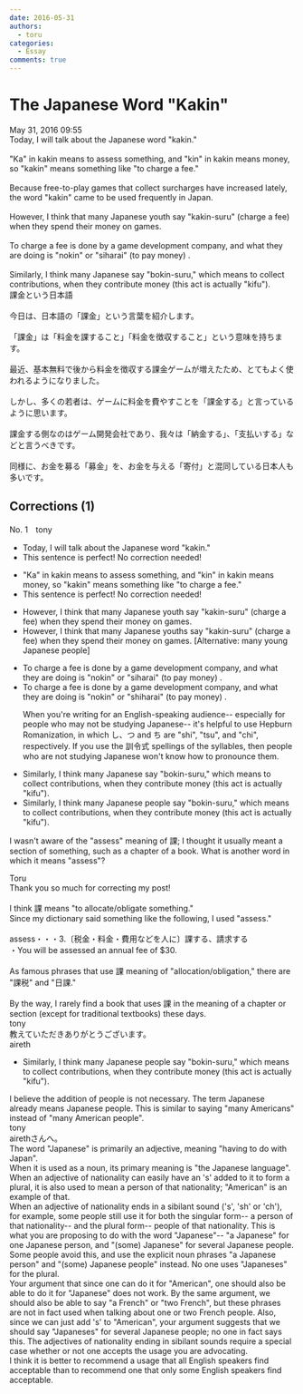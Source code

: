 ```yaml
---
date: 2016-05-31
authors:
  - toru
categories:
  - Essay
comments: true
---
```


# The Japanese Word "Kakin"
<div class="date">May 31, 2016 09:55</div>
<div id="post"><div id="body_show_ori">
Today, I will talk about the Japanese word "kakin."<br/><br/>"Ka" in kakin means to assess something, and "kin" in kakin means money, so "kakin" means something like "to charge a fee."<br/><br/>Because free-to-play games that collect surcharges have increased lately, the word "kakin" came to be used frequently in Japan.<br/><br/>However, I think that many Japanese youth say "kakin-suru" (charge a fee) when they spend their money on games.<br/><br/>To charge a fee is done by a game development company, and what they are doing is "nokin" or "siharai" (to pay money) .<br/><br/>Similarly, I think many Japanese say "bokin-suru," which means to collect contributions, when they contribute money (this act is actually "kifu").
</div></div>

<!-- more -->

<div id="post_ja"><div id="body_show_mo">
課金という日本語<br/><br/>今日は、日本語の「課金」という言葉を紹介します。<br/><br/>「課金」は「料金を課すること」「料金を徴収すること」という意味を持ちます。<br/><br/>最近、基本無料で後から料金を徴収する課金ゲームが増えたため、とてもよく使われるようになりました。<br/><br/>しかし、多くの若者は、ゲームに料金を費やすことを「課金する」と言っているように思います。<br/><br/>課金する側なのはゲーム開発会社であり、我々は「納金する」、「支払いする」などと言うべきです。<br/><br/>同様に、お金を募る「募金」を、お金を与える「寄付」と混同している日本人も多いです。
</div></div>

## Corrections (1)
<div id="block"><div class="first_name"> No. 1　<span class="just_name">tony</span></div><div id="block2">
<ul class="correction_field">
<li class="incorrect">Today, I will talk about the Japanese word "kakin."</li>
<li class="corrected perfect">This sentence is perfect! No correction needed!</li>
</ul>
<ul class="correction_field">
<li class="incorrect">"Ka" in kakin means to assess something, and "kin" in kakin means money, so "kakin" means something like "to charge a fee."</li>
<li class="corrected perfect">This sentence is perfect! No correction needed!</li>
</ul>
<ul class="correction_field">
<li class="incorrect">However, I think that many Japanese youth say "kakin-suru" (charge a fee) when they spend their money on games.</li>
<li class="corrected correct">
However, I think that many Japanese youth<span class="f_red">s</span> say "kakin-suru" (charge a fee) when they spend their money on games. [Alternative: many young Japanese people]
</li>
</ul>
<ul class="correction_field">
<li class="incorrect">To charge a fee is done by a game development company, and what they are doing is "nokin" or "siharai" (to pay money) .</li>
<li class="corrected correct">
To charge a fee is done by a game development company, and what they are doing is "nokin" or "s<span class="f_blue">h</span>iharai" (to pay money) .
<p class="correction_comment">When you're writing for an English-speaking audience-- especially for people who may not be studying Japanese-- it's helpful to use Hepburn Romanization, in which し、つ and ち are "shi", "tsu", and "chi", respectively. If you use the 訓令式 spellings of the syllables, then people who are not studying Japanese won't know how to pronounce them.</p>
</li>
</ul>
<ul class="correction_field">
<li class="incorrect">Similarly, I think many Japanese say "bokin-suru," which means to collect contributions, when they contribute money (this act is actually "kifu").</li>
<li class="corrected correct">
Similarly, I think many Japanese <span class="f_red">people</span> say "bokin-suru," which means to collect contributions, when they contribute money (this act is actually "kifu").
</li>
</ul>
<p class="comment_small">
 I wasn't aware of the "assess" meaning of 課; I thought it usually meant a section of something, such as a chapter of a book. What is another word in which it means "assess"?
</p>

</div><div class="name"><span class="just_name">Toru</span><br>
Thank you so much for correcting my post!<br/><br/>I think 課 means "to allocate/obligate something."<br/>Since my dictionary said something like the following, I used "assess."<br/><br/>assess・・・3.〔税金・料金・費用などを人に〕課する、請求する<br/>・You will be assessed an annual fee of $30.<br/><br/>As famous phrases that use 課 meaning of "allocation/obligation," there are "課税" and "日課."<br/><br/>By the way, I rarely find a book that uses 課 in the meaning of a chapter or section (except for traditional textbooks) these days. 
</div>
<div class="name"><span class="just_name">tony</span><br>
教えていただきありがとうございます。
</div>
<div class="name"><span class="just_name">aireth</span><br><div class="quote_field"><ul class="correction_field">
<li class="corrected correct">
Similarly, I think many Japanese <span class="f_red">people</span> say "bokin-suru," which means to collect contributions, when they contribute money (this act is actually "kifu").
</li>
</ul></div>
I believe the addition of people is not necessary. The term Japanese already means Japanese people. This is similar to saying "many Americans" instead of "many American people".
</div>
<div class="name"><span class="just_name">tony</span><br>
airethさんへ。<br/>The word "Japanese" is primarily an adjective, meaning "having to do with Japan".<br/>When it is used as a noun, its primary meaning is "the Japanese language".<br/>When an adjective of nationality can easily have an 's' added to it to form a plural, it is also used to mean a person of that nationality; "American" is an example of that.<br/>When an adjective of nationality ends in a sibilant sound ('s', 'sh' or 'ch'), for example, some people still use it for both the singular form-- a person of that nationality-- and the plural form-- people of that nationality. This is what you are proposing to do with the word "Japanese"-- "a Japanese" for one Japanese person, and "(some) Japanese" for several Japanese people. Some people avoid this, and use the explicit noun phrases "a Japanese person" and "(some) Japanese people" instead. No one uses "Japaneses" for the plural.<br/>Your argument that since one can do it for "American", one should also be able to do it for "Japanese" does not work. By the same argument, we should also be able to say "a French" or "two French", but these phrases are not in fact used when talking about one or two French people. Also, since we can just add 's' to "American", your argument suggests that we should say "Japaneses" for several Japanese people; no one in fact says this. The adjectives of nationality ending in sibilant sounds require a special case whether or not one accepts the usage you are advocating.<br/>I think it is better to recommend a usage that all English speakers find acceptable than to recommend one that only some English speakers find acceptable.
</div>
</div>
